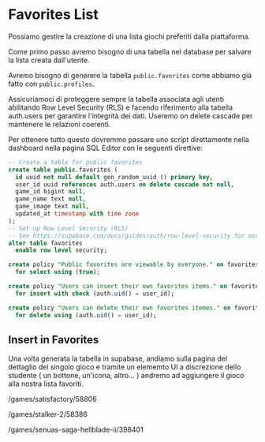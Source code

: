 # Favorites List

Possiamo gestire la creazione di una lista giochi preferiti dalla piattaforma.

Come primo passo avremo bisogno di una tabella nel database per salvare la lista creata dall'utente.

Avremo bisogno di generere la tabella ```public.favorites``` come abbiamo già fatto con ```public.profiles```.

Assicuriamoci di proteggere sempre la tabella associata agli utenti abilitando Row Level Security (RLS) e facendo riferimento alla tabella auth.users per garantire l'integrità dei dati. Useremo on delete cascade per mantenere le relazioni coerenti.

Per ottenere tutto questo dovremmo passare uno script direttamente nella dashboard nella pagina SQL Editor con le seguenti direttive:

```sql
-- Create a table for public favorites
create table public.favorites (
  id uuid not null default gen_random_uuid () primary key,
  user_id uuid references auth.users on delete cascade not null,
  game_id bigint null,
  game_name text null,
  game_image text null,
  updated_at timestamp with time zone
);
-- Set up Row Level Security (RLS)
-- See https://supabase.com/docs/guides/auth/row-level-security for more details.
alter table favorites
  enable row level security;

create policy "Public favorites are viewable by everyone." on favorites
  for select using (true);

create policy "Users can insert their own favorites items." on favorites
  for insert with check (auth.uid() = user_id);

create policy "Users can delete their own favorites itemes." on favorites
  for delete using (auth.uid() = user_id);
```

## Insert in Favorites

Una volta generata la tabella in supabase, andiamo sulla pagina del dettaglio del singolo gioco e tramite un elememto UI a discrezione dello studente ( un bottone, un'icona, altro... ) andremo ad aggiungere il gioco alla nostra lista favoriti.

/games/satisfactory/58806

/games/stalker-2/58386

/games/senuas-saga-hellblade-ii/398401

